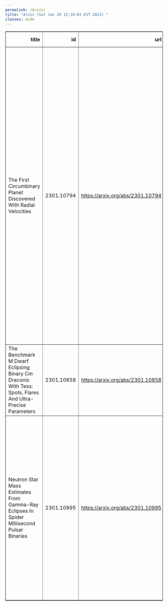 ```yaml
---
permalink: /Arxiv/
title: "Arxiv (Sat Jan 28 15:10:03 EST 2023) "
classes: wide
---
```

<table border="1" class="dataframe">
  <thead>
    <tr style="text-align: right;">
      <th>title</th>
      <th>id</th>
      <th>url</th>
      <th>authors</th>
      <th>Local Authors</th>
    </tr>
  </thead>
  <tbody>
    <tr>
      <td>The First Circumbinary Planet Discovered With Radial Velocities</td>
      <td>2301.10794</td>
      <td><a href="https://arxiv.org/abs/2301.10794" target="_blank">https://arxiv.org/abs/2301.10794</a></td>
      <td>Matthew R. Standing, Lalitha Sairam, David V. Martin, Amaury H. M. J. Triaud, Alexandre C. M. Correia, Gavin A. L. Coleman, Thomas A. Baycroft, Vedad Kunovac, Isabelle Boisse, Andrew Collier Cameron, Georgina Dransfield, João P. Faria, Michaël Gillon, Nathan C. Hara, Coel Hellier, Jonathan Howard, Ellie Lane, Rosemary Mardling, Pierre F. L. Maxted, Nicola J. Miller, Richard P. Nelson, Jerome A. Orosz, Franscesco Pepe, Alexandre Santerne, Daniel Sebastian, Stéphane Udry, William F. Welsh</td>
      <td>David Martin</td>
    </tr>
    <tr>
      <td>The Benchmark M Dwarf Eclipsing Binary Cm Draconis With Tess: Spots,   Flares And Ultra-Precise Parameters</td>
      <td>2301.10858</td>
      <td><a href="https://arxiv.org/abs/2301.10858" target="_blank">https://arxiv.org/abs/2301.10858</a></td>
      <td>David V. Martin, Ritika Sethi, Tayt Armitage, Gregory J. Gilbert, Romy Rodríguez Martínez, Emily A. Gilbert</td>
      <td>David Martin</td>
    </tr>
    <tr>
      <td>Neutron Star Mass Estimates From Gamma-Ray Eclipses In Spider   Millisecond Pulsar Binaries</td>
      <td>2301.10995</td>
      <td><a href="https://arxiv.org/abs/2301.10995" target="_blank">https://arxiv.org/abs/2301.10995</a></td>
      <td>C. J. Clark, M. Kerr, E. D. Barr, B. Bhattacharyya, R. P. Breton, P. Bruel, F. Camilo, W. Chen, I. Cognard, H. T. Cromartie, J. Deneva, V. S. Dhillon, L. Guillemot, M. R. Kennedy, M. Kramer, A. G. Lyne, D. Mata Sánchez, L. Nieder, C. Phillips, S. M. Ransom, P. S. Ray, M. S. E. Roberts, J. Roy, D. A. Smith, R. Spiewak, B. W. Stappers, S. Tabassum, G. Theureau, G. Voisin</td>
      <td>Caprice Phillips</td>
    </tr>
  </tbody>
</table>